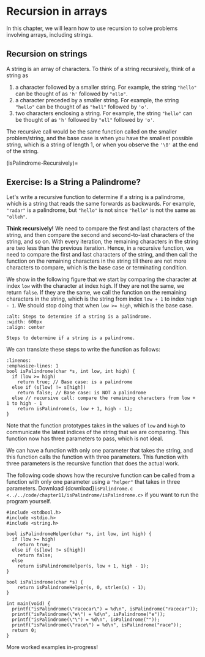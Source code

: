 # Recursion in arrays 

In this chapter, we will learn how to use recursion to solve problems involving arrays, including strings. 

## Recursion on strings
A string is an array of characters. To think of a string recursively, think of a string as 

1. a character followed by a smaller string. For example, the string `"hello"` can be thought of as `'h'` followed by `"ello"`. 
2. a character preceded by a smaller string. For example, the string `"hello"` can be thought of as `"hell"` followed by `'o'`.
3. two characters enclosing a string. For example, the string `"hello"` can be thought of as `'h'` followed by `"ell"` followed by `'o'`.

The recursive call would be the same function called on the smaller problem/string, and the base case is when you have the smallest possible string, which is a string of length 1, or when you observe the `'\0'` at the end of the string.  

(isPalindrome-Recursively)=
## Exercise: Is a String a Palindrome? 

Let's write a recursive function to determine if a string is a palindrome, which is a string that reads the same forwards as backwards. For example, `"radar"` is a palindrome, but `"hello"` is not since `"hello"` is not the same as `"olleh"`. 

**Think recursively!** We need to compare the first and last characters of the string, and then compare the second and second-to-last characters of the string, and so on. With every iteration, the remaining characters in the string are two less than the previous iteration. Hence, in a recursive function, we need to compare the first and last characters of the string, and then call the function on the remaining characters in the string till there are not more characters to compare, which is the base case or terminating condition.

We show in the following figure that we start by comparing the character at index `low` with the character at index `high`. If they are not the same, we return `false`. If they are the same, we call the function on the remaining characters in the string, which is the string from index `low + 1` to index `high - 1`. We should stop doing that when `low >= high`, which is the base case.

```{figure} ./images/isPalindrome-recursive.png
:alt: Steps to determine if a string is a palindrome.
:width: 600px
:align: center

Steps to determine if a string is a palindrome.
```

We can translate these steps to write the function as follows:

```{code-block} c
:linenos:
:emphasize-lines: 1
bool isPalindrome(char *s, int low, int high) {
  if (low >= high)
    return true; // Base case: is a palindrome
  else if (s[low] != s[high])
    return false; // Base case: is NOT a palindrome
  else // recursive call: compare the remaining characters from low + 1 to high - 1
    return isPalindrome(s, low + 1, high - 1);
}
```

Note that the function prototypes takes in the values of `low` and `high` to communicate the latest indices of the string that we are comparing. This function now has three parameters to pass, which is not ideal. 

We can have a function with only one parameter that takes the string, and this function calls the function with three parameters. This function with three parameters is the recursive function that does the actual work. 

The following code shows how the recursive function can be called from a function with only one parameter using a `"helper"` that takes in three parameters. Download {download}`isPalindrome.c <../../code/chapter11/isPalindrome/isPalindrome.c>` if you want to run the program yourself.


```{code-block} c
#include <stdbool.h>
#include <stdio.h>
#include <string.h>

bool isPalindromeHelper(char *s, int low, int high) {
  if (low >= high)
    return true;
  else if (s[low] != s[high])
    return false;
  else
    return isPalindromeHelper(s, low + 1, high - 1);
}

bool isPalindrome(char *s) { 
    return isPalindromeHelper(s, 0, strlen(s) - 1); 
}

int main(void) {
  printf("isPalindrome(\"racecar\") = %d\n", isPalindrome("racecar"));
  printf("isPalindrome(\"e\") = %d\n", isPalindrome("e"));
  printf("isPalindrome(\"\") = %d\n", isPalindrome(""));
  printf("isPalindrome(\"race\") = %d\n", isPalindrome("race"));
  return 0;
}
```

More worked examples in-progress!
